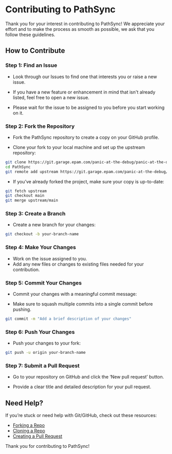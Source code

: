 # Contributing to PathSync
 
Thank you for your interest in contributing to PathSync! We appreciate your effort and to make the process as smooth as possible, we ask that you follow these guidelines.
 
## How to Contribute
 
### Step 1: Find an Issue
 
- Look through our Issues to find one that interests you or raise a new issue.
 
- If you have a new feature or enhancement in mind that isn't already listed, feel free to open a new issue.
 
- Please wait for the issue to be assigned to you before you start working on it.
 
### Step 2: Fork the Repository
 
- Fork the PathSync repository to create a copy on your GitHub profile.
 
- Clone your fork to your local machine and set up the upstream repository:
 
```bash
git clone https://git.garage.epam.com/panic-at-the-debug/panic-at-the-debug.git
cd PathSync
git remote add upstream https://git.garage.epam.com/panic-at-the-debug/panic-at-the-debug.git
```
 
- If you’ve already forked the project, make sure your copy is up-to-date:
 
```bash
git fetch upstream
git checkout main
git merge upstream/main
```
 
### Step 3: Create a Branch
 
- Create a new branch for your changes:
 
```bash
git checkout -b your-branch-name
```
 
### Step 4: Make Your Changes
 
- Work on the issue assigned to you.
- Add any new files or changes to existing files needed for your contribution.
 
### Step 5: Commit Your Changes
 
- Commit your changes with a meaningful commit message:
 
- Make sure to squash multiple commits into a single commit before pushing.
 
```bash
git commit -m "Add a brief description of your changes"
```
 
### Step 6: Push Your Changes
 
- Push your changes to your fork:
 
```bash
git push -u origin your-branch-name
```
### Step 7: Submit a Pull Request
 
- Go to your repository on GitHub and click the ‘New pull request’ button.
 
- Provide a clear title and detailed description for your pull request.
 
## Need Help?
 
If you’re stuck or need help with Git/GitHub, check out these resources:
 
- [Forking a Repo](https://help.github.com/en/github/getting-started-with-github/fork-a-repo)
- [Cloning a Repo](https://help.github.com/en/desktop/contributing-to-projects/creating-an-issue-or-pull-request)
- [Creating a Pull Request](https://opensource.com/article/19/7/create-pull-request-github)
 
Thank you for contributing to PathSync!